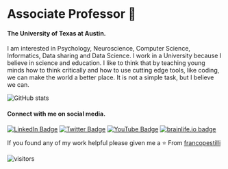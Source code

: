 # Associate Professor 🌱

####  The University of Texas at Austin. 

I am interested in Psychology, Neuroscience, Computer Science, Informatics, Data sharing and Data Science. I work in a University because I believe in science and education. I like to think that by teaching young minds how to think critically and how to use cutting edge tools, like coding, we can make the world a better place. It is not a simple task, but I believe we can. 
  
![GitHub stats](https://github-readme-stats.vercel.app/api?username=francopestilli&show_icons=true&hide_border=true)

#### Connect with me on social media.

[![LinkedIn Badge](https://img.shields.io/badge/francopestilli-blue?style=flat&logo=linkedin)](https://www.linkedin.com/in/francopestilli/)
[![Twitter Badge](https://img.shields.io/badge/@furranko-1ca0f1?style=flat&labelColor=1ca0f1&logo=twitter&logoColor=white&link=https://twitter.com/furranko)](https://twitter.com/furranko) 
[![YouTube Badge](https://img.shields.io/youtube/channel/views/UCM225VDjMMhETLgE8_OcEMw?style=flat&logo=youtube)](https://www.youtube.com/channel/UCM225VDjMMhETLgE8_OcEMw)
[![brainlife.io badge](https://img.shields.io/badge/brainlife.io-slack-blue?style=flat&logo=brainlife)](https://brainlife-inviter.herokuapp.com/)

If you found any of my work helpful please given me a ⭐ 
From [francopestilli](https://github.com/francopestilli)

![visitors](https://visitor-badge.laobi.icu/badge?page_id=francopestilli)


